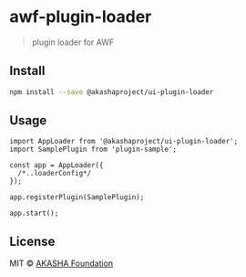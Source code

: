 # awf-plugin-loader

> plugin loader for AWF

## Install

```bash
npm install --save @akashaproject/ui-plugin-loader
```

## Usage

```tsx
import AppLoader from '@akashaproject/ui-plugin-loader';
import SamplePlugin from 'plugin-sample';

const app = AppLoader({
  /*..loaderConfig*/
});

app.registerPlugin(SamplePlugin);

app.start();
```

## License

MIT © [AKASHA Foundation](https://akasha.org/)
